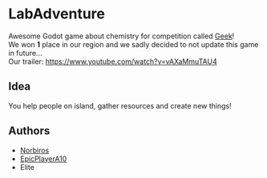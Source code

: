 # LabAdventure

Awesome Godot game about chemistry for competition called [Geek](https://mlodzi.pti.org.pl/)! <br>
We won **1** place in our region and we sadly decided to not update this game in future...<br>
Our trailer: https://www.youtube.com/watch?v=vAXaMmuTAU4

## Idea
You help people on island, gather resources and create new things!

## Authors
- [Norbiros](https://github.com/Norbiros)
- [EpicPlayerA10](https://github.com/EpicPlayerA10)
- Elite
